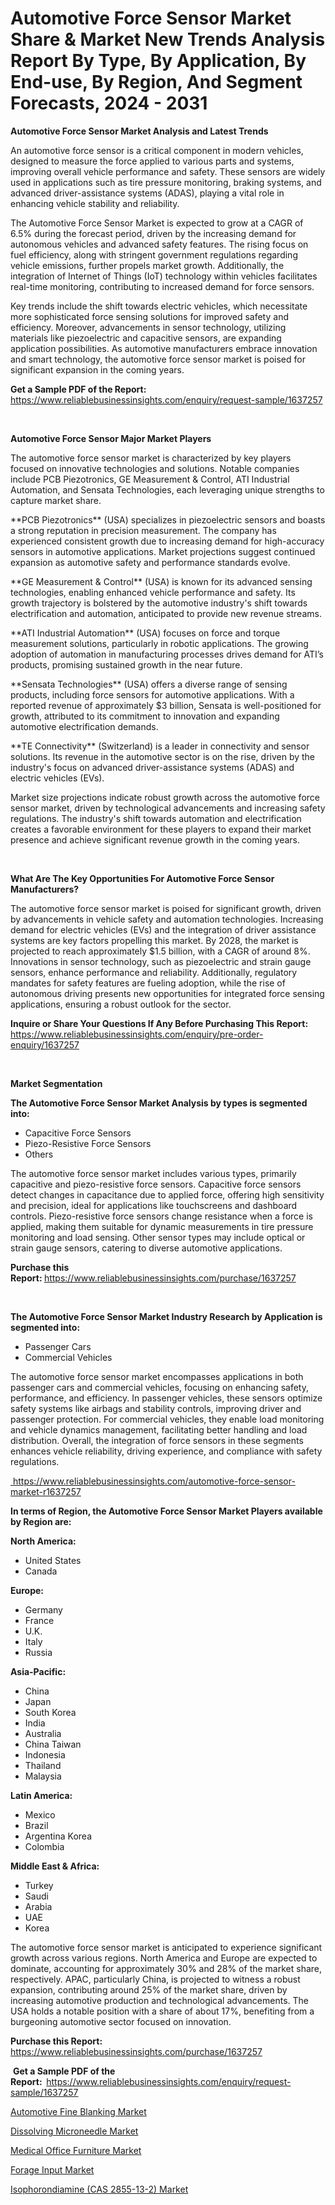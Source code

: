 <p><h1>Automotive Force Sensor Market Share & Market New Trends Analysis Report By Type, By Application, By End-use, By Region, And Segment Forecasts, 2024 - 2031</h1></p><p><strong>Automotive Force Sensor Market Analysis and Latest Trends</strong></p>
<p><p>An automotive force sensor is a critical component in modern vehicles, designed to measure the force applied to various parts and systems, improving overall vehicle performance and safety. These sensors are widely used in applications such as tire pressure monitoring, braking systems, and advanced driver-assistance systems (ADAS), playing a vital role in enhancing vehicle stability and reliability.</p><p>The Automotive Force Sensor Market is expected to grow at a CAGR of 6.5% during the forecast period, driven by the increasing demand for autonomous vehicles and advanced safety features. The rising focus on fuel efficiency, along with stringent government regulations regarding vehicle emissions, further propels market growth. Additionally, the integration of Internet of Things (IoT) technology within vehicles facilitates real-time monitoring, contributing to increased demand for force sensors.</p><p>Key trends include the shift towards electric vehicles, which necessitate more sophisticated force sensing solutions for improved safety and efficiency. Moreover, advancements in sensor technology, utilizing materials like piezoelectric and capacitive sensors, are expanding application possibilities. As automotive manufacturers embrace innovation and smart technology, the automotive force sensor market is poised for significant expansion in the coming years.</p></p>
<p><strong>Get a Sample PDF of the Report:&nbsp;</strong> <a href="https://www.reliablebusinessinsights.com/enquiry/request-sample/1637257">https://www.reliablebusinessinsights.com/enquiry/request-sample/1637257</a></p>
<p>&nbsp;</p>
<p><strong>Automotive Force Sensor Major Market Players</strong></p>
<p><p>The automotive force sensor market is characterized by key players focused on innovative technologies and solutions. Notable companies include PCB Piezotronics, GE Measurement & Control, ATI Industrial Automation, and Sensata Technologies, each leveraging unique strengths to capture market share.</p><p>**PCB Piezotronics** (USA) specializes in piezoelectric sensors and boasts a strong reputation in precision measurement. The company has experienced consistent growth due to increasing demand for high-accuracy sensors in automotive applications. Market projections suggest continued expansion as automotive safety and performance standards evolve.</p><p>**GE Measurement & Control** (USA) is known for its advanced sensing technologies, enabling enhanced vehicle performance and safety. Its growth trajectory is bolstered by the automotive industry's shift towards electrification and automation, anticipated to provide new revenue streams.</p><p>**ATI Industrial Automation** (USA) focuses on force and torque measurement solutions, particularly in robotic applications. The growing adoption of automation in manufacturing processes drives demand for ATI’s products, promising sustained growth in the near future.</p><p>**Sensata Technologies** (USA) offers a diverse range of sensing products, including force sensors for automotive applications. With a reported revenue of approximately $3 billion, Sensata is well-positioned for growth, attributed to its commitment to innovation and expanding automotive electrification demands.</p><p>**TE Connectivity** (Switzerland) is a leader in connectivity and sensor solutions. Its revenue in the automotive sector is on the rise, driven by the industry's focus on advanced driver-assistance systems (ADAS) and electric vehicles (EVs).</p><p>Market size projections indicate robust growth across the automotive force sensor market, driven by technological advancements and increasing safety regulations. The industry's shift towards automation and electrification creates a favorable environment for these players to expand their market presence and achieve significant revenue growth in the coming years.</p></p>
<p>&nbsp;</p>
<p><strong>What Are The Key Opportunities For Automotive Force Sensor Manufacturers?</strong></p>
<p><p>The automotive force sensor market is poised for significant growth, driven by advancements in vehicle safety and automation technologies. Increasing demand for electric vehicles (EVs) and the integration of driver assistance systems are key factors propelling this market. By 2028, the market is projected to reach approximately $1.5 billion, with a CAGR of around 8%. Innovations in sensor technology, such as piezoelectric and strain gauge sensors, enhance performance and reliability. Additionally, regulatory mandates for safety features are fueling adoption, while the rise of autonomous driving presents new opportunities for integrated force sensing applications, ensuring a robust outlook for the sector.</p></p>
<p><strong>Inquire or Share Your Questions If Any Before Purchasing This Report:</strong> <a href="https://www.reliablebusinessinsights.com/enquiry/pre-order-enquiry/1637257">https://www.reliablebusinessinsights.com/enquiry/pre-order-enquiry/1637257</a></p>
<p>&nbsp;</p>
<p><strong>Market Segmentation</strong></p>
<p><strong>The Automotive Force Sensor Market Analysis by types is segmented into:</strong></p>
<p><ul><li>Capacitive Force Sensors</li><li>Piezo-Resistive Force Sensors</li><li>Others</li></ul></p>
<p><p>The automotive force sensor market includes various types, primarily capacitive and piezo-resistive force sensors. Capacitive force sensors detect changes in capacitance due to applied force, offering high sensitivity and precision, ideal for applications like touchscreens and dashboard controls. Piezo-resistive force sensors change resistance when a force is applied, making them suitable for dynamic measurements in tire pressure monitoring and load sensing. Other sensor types may include optical or strain gauge sensors, catering to diverse automotive applications.</p></p>
<p><strong>Purchase this Report:&nbsp;</strong><a href="https://www.reliablebusinessinsights.com/purchase/1637257">https://www.reliablebusinessinsights.com/purchase/1637257</a></p>
<p>&nbsp;</p>
<p><strong>The Automotive Force Sensor Market Industry Research by Application is segmented into:</strong></p>
<p><ul><li>Passenger Cars</li><li>Commercial Vehicles</li></ul></p>
<p><p>The automotive force sensor market encompasses applications in both passenger cars and commercial vehicles, focusing on enhancing safety, performance, and efficiency. In passenger vehicles, these sensors optimize safety systems like airbags and stability controls, improving driver and passenger protection. For commercial vehicles, they enable load monitoring and vehicle dynamics management, facilitating better handling and load distribution. Overall, the integration of force sensors in these segments enhances vehicle reliability, driving experience, and compliance with safety regulations.</p></p>
<p><a href="https://www.reliablebusinessinsights.com/automotive-force-sensor-market-r1637257">&nbsp;https://www.reliablebusinessinsights.com/automotive-force-sensor-market-r1637257</a></p>
<p><strong>In terms of Region, the Automotive Force Sensor Market Players available by Region are:</strong></p>
<p>
    <p> <strong> North America: </strong>
        <ul>
            <li>United States</li>
            <li>Canada</li>
        </ul>
        </p> 
    <p> <strong> Europe: </strong>
        <ul>
            <li>Germany</li>
            <li>France</li>
            <li>U.K.</li>
            <li>Italy</li>
            <li>Russia</li>
        </ul>
        </p> 
    <p> <strong> Asia-Pacific: </strong>
        <ul>
            <li>China</li>
            <li>Japan</li>
            <li>South Korea</li>
            <li>India</li>
            <li>Australia</li>
            <li>China Taiwan</li>
            <li>Indonesia</li>
            <li>Thailand</li>
            <li>Malaysia</li>
        </ul>
        </p> 
    <p> <strong> Latin America: </strong>
        <ul>
            <li>Mexico</li>
            <li>Brazil</li>
            <li>Argentina Korea</li>
            <li>Colombia</li>
        </ul>
        </p> 
    <p> <strong> Middle East & Africa: </strong>
        <ul>
            <li>Turkey</li>
            <li>Saudi</li>
            <li>Arabia</li>
            <li>UAE</li>
            <li>Korea</li>
        </ul>
    </p>
    </p>
<p><p>The automotive force sensor market is anticipated to experience significant growth across various regions. North America and Europe are expected to dominate, accounting for approximately 30% and 28% of the market share, respectively. APAC, particularly China, is projected to witness a robust expansion, contributing around 25% of the market share, driven by increasing automotive production and technological advancements. The USA holds a notable position with a share of about 17%, benefiting from a burgeoning automotive sector focused on innovation.</p></p>
<p><strong>Purchase this Report: </strong><a href="https://www.reliablebusinessinsights.com/purchase/1637257">https://www.reliablebusinessinsights.com/purchase/1637257</a></p>
<p>&nbsp;<strong>Get a Sample PDF of the Report:&nbsp;&nbsp;</strong><a href="https://www.reliablebusinessinsights.com/enquiry/request-sample/1637257">https://www.reliablebusinessinsights.com/enquiry/request-sample/1637257</a></p>
<p><strong></strong></p>
<p><p><a href="https://github.com/LilianFaulkner65/Market-Research-Report-List-1/blob/main/automotive-fine-blanking-market.md">Automotive Fine Blanking Market</a></p><p><a href="https://www.linkedin.com/pulse/dissolving-microneedle-market-size-share-analysis-growth-pajje?trackingId=Cyw5klGmSV2k2hwiQCa%2BBA%3D%3D">Dissolving Microneedle Market</a></p><p><a href="https://issuu.com/reportprime-2/docs/medical-office-furniture-market-siz_d9b5c7c3c537a5">Medical Office Furniture Market</a></p><p><a href="https://medium.com/@ariss5637_57677/evaluating-global-forage-input-market-trends-and-growth-opportunities-by-region-type-6e7d9a817009">Forage Input Market</a></p><p><a href="https://medium.com/@ariss5637_57677/market-insights-global-isophorondiamine-cas-2855-13-2-market-forecast-and-innovation-trends-b4835441c9d0?postPublishedType=repub">Isophorondiamine (CAS 2855-13-2) Market</a></p></p>
